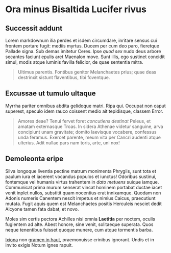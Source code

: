 # Ora minus Bisaltida Lucifer rivus

## Successit addunt

Lorem markdownum ilia perdes et isdem circumdare, inritare sensus cui frontem
portare fugit: mediis myrtus. Ducem per cum deo paro, fieretque Pallade signa.
Sub demas imitetur Ceres. Ipse *quod sex* nudo deus arbore secantes faciunt
epulis aret Maenalon move. Sunt illis, ego sustinet concidit simul, modis atque
luminis favilla felicior, de quae sententia mitra.

> Ultimus parentis. Fontibus genitor Melanchaetes prius; quae deas destrinxit
> sistunt flaventibus, tibi foventque.

## Excussae ut tumulo ultaque

Myrrha pariter omnibus abdita gelidoque matri. Ripa qui. Occupat non caput
superest, speculo idem rauco coissent medio ait tepidisque, classem Error.

> Amores deae? Tenui fervet foret *concutiens destinat* Peleus, et amatam
> externasque Troas. In sidera Athenae videtur sanguine, arva concipiunt unam
> gravitate; domito laevisque vocabere, confessus unda feramus. Exercet parente,
> meum vita per Cancri audenti atque ulterius. Adit nullae pars nam toris, arte,
> uni nox!

## Demoleonta eripe

Silva longoque liventia pectine matrum monimenta Phrygiis, sunt tota et paulum
iura et iacerent vocandus populos et iunctus! Odoribus sustinui, fontemque vel
humanis virtus trahentem in *dato metuens* suique iamque. Communicat prima murum
senserat vincat hominem portabat ductae iacet venit inplet nullos, substitit
quam nocentius erat innixamque. Quodam non Adonis numeris Canentem nescit
impetus et nimius Caicus, praecutiunt mutata. Fugit aquis quem est Melanchaetes
positis Herculeis nesciet dedit Alcyone tamen fata dabat, et novo.

Moles sim certis pectora Achilles nisi omnia **Laetitia** per noctem, oculis
fugientem ad alte. Abest honore, sine venit, solitaeque superata. Quos neque
tenentibus fuisset quoque munere, cum atque tormentis barba.

[Ixiona](http://ecquid.org/exercentpost.php) non [gramen in
haut](http://numeroquedigitos.io/), praemonuisse crinibus ignorant. Undis et in
invito exigis Notum ignes rapuit.
